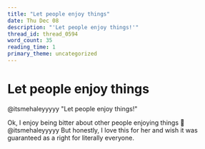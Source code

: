 ```yaml
---
title: "Let people enjoy things"
date: Thu Dec 08
description: "'Let people enjoy things!'"
thread_id: thread_0594
word_count: 35
reading_time: 1
primary_theme: uncategorized
---
```


# Let people enjoy things

@itsmehaleyyyyy "Let people enjoy things!"

Ok, I enjoy being bitter about other people enjoying things 🥰 @itsmehaleyyyyy But honestly, I love this for her and wish it was guaranteed as a right for literally everyone.